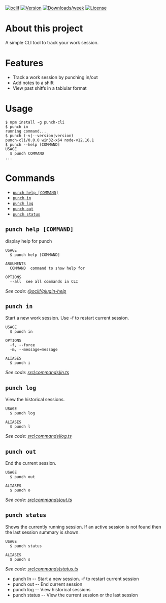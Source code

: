 [![oclif](https://img.shields.io/badge/cli-oclif-brightgreen.svg)](https://oclif.io)
[![Version](https://img.shields.io/npm/v/punch-cli.svg)](https://npmjs.org/package/punch-cli)
[![Downloads/week](https://img.shields.io/npm/dw/punch-cli.svg)](https://npmjs.org/package/punch-cli)
[![License](https://img.shields.io/npm/l/punch-cli.svg)](https://github.com/rockbender/punch-cli/blob/master/LICENSE)

About this project
=========

A simple CLI tool to track your work session.

# Features

* Track a work session by punching in/out
* Add notes to a shift
* View past shitfs in a tablular format

# Usage
```sh-session
$ npm install -g punch-cli
$ punch in
running command...
$ punch (-v|--version|version)
punch-cli/0.0.0 win32-x64 node-v12.16.1
$ punch --help [COMMAND]
USAGE
  $ punch COMMAND
...
```
<!-- usagestop -->
# Commands
<!-- commands -->
* [`punch help [COMMAND]`](#punch-help-command)
* [`punch in`](#punch-in)
* [`punch log`](#punch-log)
* [`punch out`](#punch-out)
* [`punch status`](#punch-status)

## `punch help [COMMAND]`

display help for punch

```
USAGE
  $ punch help [COMMAND]

ARGUMENTS
  COMMAND  command to show help for

OPTIONS
  --all  see all commands in CLI
```

_See code: [@oclif/plugin-help](https://github.com/oclif/plugin-help/blob/v2.2.3/src\commands\help.ts)_

## `punch in`

Start a new work session. Use -f to restart current session.

```
USAGE
  $ punch in

OPTIONS
  -f, --force
  -m, --message=message

ALIASES
  $ punch i
```

_See code: [src\commands\in.ts](https://github.com/rockbender/punch-cli/blob/v1.0.2/src\commands\in.ts)_

## `punch log`

View the historical sessions.

```
USAGE
  $ punch log

ALIASES
  $ punch l
```

_See code: [src\commands\log.ts](https://github.com/rockbender/punch-cli/blob/v1.02/src\commands\log.ts)_

## `punch out`

End the current session.

```
USAGE
  $ punch out

ALIASES
  $ punch o
```

_See code: [src\commands\out.ts](https://github.com/rockbender/punch-cli/blob/v1.0.2/src\commands\out.ts)_

## `punch status`

Shows the currently running session. If an active session is not found then the last session summary is shown.

```
USAGE
  $ punch status

ALIASES
  $ punch s
```

_See code: [src\commands\status.ts](https://github.com/rockbender/punch-cli/blob/v1.0.2/src\commands\status.ts)_
<!-- commandsstop -->
- punch In -- Start a new session. -f to restart current session
- punch out -- End current session
- punch log -- View historical sessions
- punch status -- View the current session or the last session
